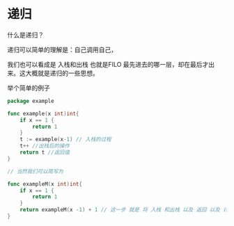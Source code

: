 # 递归

什么是递归？

递归可以简单的理解是：自己调用自己，

我们也可以看成是 入栈和出栈 也就是FILO 最先进去的哪一层，却在最后才出来。这大概就是递归的一些思想。

举个简单的例子

```go
package example

func example(x int)int{
	if x == 1 {
		return 1
	}
	t := example(x-1) // 入栈的过程
	t++ //出栈后的操作
	return t //返回值
}

// 当然我们可以简写为

func exampleM(x int)int{
	if x == 1 {
		return 1
	}
	return exampleM(x -1) + 1 // 这一步 就是 将 入栈 和出栈 以及 返回 以及 计算 （也就是 每个栈单位都进行+1的计算）合为一体
}

```